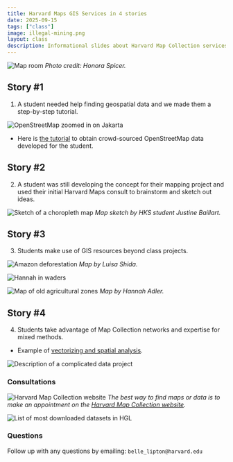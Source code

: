 ```yaml
---
title: Harvard Maps GIS Services in 4 stories
date: 2025-09-15
tags: ["class"]
image: illegal-mining.png
layout: class
description: Informational slides about Harvard Map Collection services and how to make use of them
---
```


![Map room](../media/nora-poetry.png)
_Photo credit: Honora Spicer._

## Story #1
1. A student needed help finding geospatial data and we made them a step-by-step tutorial. 

![OpenStreetMap zoomed in on Jakarta](../media/jakarta.png)

- Here is [the tutorial](https://mapping.share.library.harvard.edu/tutorials/data-curation/openstreetmap/) to obtain crowd-sourced OpenStreetMap data developed for the student. 

## Story #2

2. A student was still developing the concept for their mapping project and used their initial Harvard Maps consult to brainstorm and sketch out ideas.

![Sketch of a choropleth map](../media/jb-sketch.jpeg)
_Map sketch by HKS student Justine Baillart._

## Story #3

3. Students make use of GIS resources beyond class projects.

![Amazon deforestation](../media/illegal-mining.png)
_Map by Luisa Shida._

![Hannah in waders](../media/ha1.png)

![Map of old agricultural zones](../media/ha2.png)
_Map by Hannah Adler._

## Story #4

4. Students take advantage of Map Collection networks and expertise for mixed methods.

- Example of [vectorizing and spatial analysis](https://mapping.share.library.harvard.edu/projects/adler/).

![Description of a complicated data project](../media/referral.png)




### Consultations

![Harvard Map Collection website](../media/harvardmapcollection_website.png)
_The best way to find maps or data is to make an appointment on the [Harvard Map Collection website](https://library.harvard.edu/libraries/harvard-map-collection)._

![List of most downloaded datasets in HGL](../media/top-hgl.png)

### Questions
Follow up with any questions by emailing:
`belle_lipton@harvard.edu`

